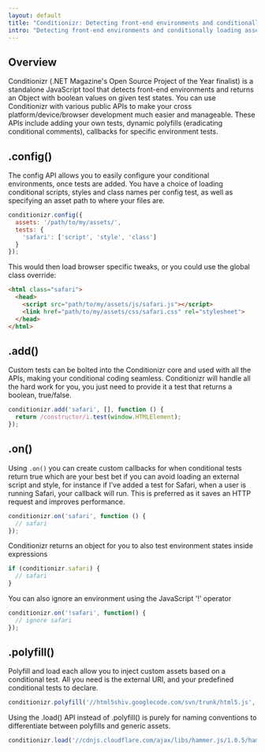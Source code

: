 ```yaml
---
layout: default
title: "Conditionizr: Detecting front-end environments and conditionally loading assets, wrapped inside a 1KB API"
intro: "Detecting front-end environments and conditionally loading assets, wrapped inside a 1KB API"
---
```


## Overview
Conditionizr (.NET Magazine's Open Source Project of the Year finalist) is a standalone JavaScript tool that detects front-end environments and returns an Object with boolean values on given test states. You can use Conditionizr with various public APIs to make your cross platform/device/browser development much easier and manageable. These APIs include adding your own tests, dynamic polyfills (eradicating conditional comments), callbacks for specific environment tests.

## .config()
The config API allows you to easily configure your conditional environments, once tests are added. You have a choice of loading conditional scripts, styles and class names per config test, as well as specifying an asset path to where your files are.

```js
conditionizr.config({
  assets: '/path/to/my/assets/',
  tests: {
    'safari': ['script', 'style', 'class']
  }
});
```

This would then load browser specific tweaks, or you could use the global class override:

```html
<html class="safari">
  <head>
    <script src="path/to/my/assets/js/safari.js"></script>
    <link href="path/to/my/assets/css/safari.css" rel="stylesheet">
  </head>
</html>
```

## .add()
Custom tests can be bolted into the Conditionizr core and used with all the APIs, making your conditional coding seamless. Conditionizr will handle all the hard work for you, you just need to provide it a test that returns a boolean, true/false.

```js
conditionizr.add('safari', [], function () {
  return /constructor/i.test(window.HTMLElement);
});
```

## .on()
Using `.on()` you can create custom callbacks for when conditional tests return true which are your best bet if you can avoid loading an external script and style, for instance if I’ve added a test for Safari, when a user is running Safari, your callback will run. This is preferred as it saves an HTTP request and improves performance.


```js
conditionizr.on('safari', function () {
  // safari
});

```

Conditionizr returns an object for you to also test environment states inside expressions

```js
if (conditionizr.safari) {
  // safari
}
```

You can also ignore an environment using the JavaScript '!' operator

```js
conditionizr.on('!safari', function() {
  // ignore safari
});
```

## .polyfill()
Polyfill and load each allow you to inject custom assets based on a conditional test. All you need is the external URI, and your predefined conditional tests to declare.

```js
conditionizr.polyfill('//html5shiv.googlecode.com/svn/trunk/html5.js', ['ie6', 'ie7', 'ie8']);
```

Using the .load() API instead of .polyfill() is purely for naming conventions to differentiate between polyfills and generic assets.

```js
conditionizr.load('//cdnjs.cloudflare.com/ajax/libs/hammer.js/1.0.5/hammer.min.js', ['ios']);
```
